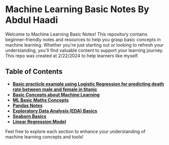 # Machine Learning Basic Notes By Abdul Haadi

Welcome to Machine Learning Basic Notes! This repository contains beginner-friendly notes and resources to help you grasp basic concepts in machine learning. Whether you're just starting out or looking to refresh your understanding, you'll find valuable content to support your learning journey. This repo was created at 2/22/2024 to help learners like myself.

## Table of Contents

- **[Basic practicle example using Logistic Regression for predicting death rate between male and female in titanic](https://github.com/AbdulHadi806/Machine-learning-Basic-notes/blob/main/practicle-example.ipynb)**
- **[Basic Concepts about Machine Learning](https://github.com/AbdulHadi806/Machine-learning-Basic-notes/blob/main/Machine-learning-Basic-notes/MachineLearningBasics/BasicMLConcepts.md)**
- **[ML Basic Maths Concepts](https://github.com/AbdulHadi806/Machine-learning-Basic-notes/blob/main/Machine-learning-Basic-notes/MLMaths/BasicMaths.md)**
- **[Pandas Notes](https://github.com/AbdulHadi806/Machine-learning-Basic-notes/blob/main/Machine-learning-Basic-notes/Libraries/pandasNotes.md)**
- **[Exploratory Data Analysis (EDA) Basics](https://github.com/AbdulHadi806/Machine-learning-Basic-notes/blob/main/Machine-learning-Basic-notes/MachineLearningBasics/EDA.md)**
- **[Seaborn Basics](https://github.com/AbdulHadi806/Machine-learning-Basic-notes/blob/main/Machine-learning-Basic-notes/Libraries/seabornNotes.md)**
- **[Linear Regression Model](https://github.com/AbdulHadi806/Sales-Regression/blob/main/main.ipynb)**

Feel free to explore each section to enhance your understanding of machine learning concepts and tools!


